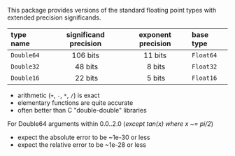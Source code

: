 This package provides versions of the standard floating point types with extended precision significands.

| type name   | significand precision | exponent precision | base type |
|:------------|:---------------------:|:------------------:|:----------|
| `Double64`  | 106 bits              | 11 bits            | `Float64` |
| `Double32`  | &nbsp;48 bits         | &nbsp;8 bits       | `Float32` |
| `Double16`  | &nbsp;22 bits         | &nbsp;5 bits       | `Float16` |


- arithmetic (`+`, `-`, `*`, `/`) is exact
- elementary functions are quite accurate
- often better than C "double-double" libraries

For Double64 arguments within 0.0..2.0 (_except tan(x) where x ~= pi/2_)
- expect the absolute error to be ~1e-30 or less
- expect the relative error to be ~1e-28 or less
